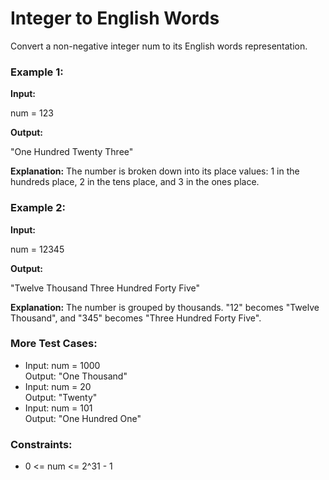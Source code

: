 # **Integer to English Words**

Convert a non-negative integer num to its English words representation.

### **Example 1:**

**Input:**

num \= 123

**Output:**

"One Hundred Twenty Three"

**Explanation:** The number is broken down into its place values: 1 in the hundreds place, 2 in the tens place, and 3 in the ones place.

### **Example 2:**

**Input:**

num \= 12345

**Output:**

"Twelve Thousand Three Hundred Forty Five"

**Explanation:** The number is grouped by thousands. "12" becomes "Twelve Thousand", and "345" becomes "Three Hundred Forty Five".

### **More Test Cases:**

* Input: num \= 1000  
  Output: "One Thousand"  
* Input: num \= 20  
  Output: "Twenty"  
* Input: num \= 101  
  Output: "One Hundred One"

### **Constraints:**

* 0 \<= num \<= 2^31 \- 1